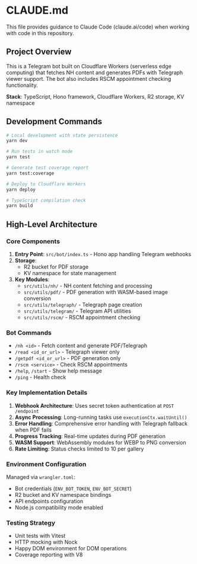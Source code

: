 # CLAUDE.md

This file provides guidance to Claude Code (claude.ai/code) when working with code in this repository.

## Project Overview

This is a Telegram bot built on Cloudflare Workers (serverless edge computing) that fetches NH content and generates PDFs with Telegraph viewer support. The bot also includes RSCM appointment checking functionality.

**Stack**: TypeScript, Hono framework, Cloudflare Workers, R2 storage, KV namespace

## Development Commands

```bash
# Local development with state persistence
yarn dev

# Run tests in watch mode
yarn test

# Generate test coverage report
yarn test:coverage

# Deploy to Cloudflare Workers
yarn deploy

# TypeScript compilation check
yarn build
```

## High-Level Architecture

### Core Components

1. **Entry Point**: `src/bot/index.ts` - Hono app handling Telegram webhooks
2. **Storage**: 
   - R2 bucket for PDF storage
   - KV namespace for state management
3. **Key Modules**:
   - `src/utils/nh/` - NH content fetching and processing
   - `src/utils/pdf/` - PDF generation with WASM-based image conversion
   - `src/utils/telegraph/` - Telegraph page creation
   - `src/utils/telegram/` - Telegram API utilities
   - `src/utils/rscm/` - RSCM appointment checking

### Bot Commands

- `/nh <id>` - Fetch content and generate PDF/Telegraph
- `/read <id_or_url>` - Telegraph viewer only
- `/getpdf <id_or_url>` - PDF generation only
- `/rscm <service>` - Check RSCM appointments
- `/help`, `/start` - Show help message
- `/ping` - Health check


### Key Implementation Details

1. **Webhook Architecture**: Uses secret token authentication at `POST /endpoint`
2. **Async Processing**: Long-running tasks use `executionCtx.waitUntil()`
3. **Error Handling**: Comprehensive error handling with Telegraph fallback when PDF fails
4. **Progress Tracking**: Real-time updates during PDF generation
5. **WASM Support**: WebAssembly modules for WEBP to PNG conversion
6. **Rate Limiting**: Status checks limited to 10 per gallery

### Environment Configuration

Managed via `wrangler.toml`:
- Bot credentials (`ENV_BOT_TOKEN`, `ENV_BOT_SECRET`)
- R2 bucket and KV namespace bindings
- API endpoints configuration
- Node.js compatibility mode enabled

### Testing Strategy

- Unit tests with Vitest
- HTTP mocking with Nock
- Happy DOM environment for DOM operations
- Coverage reporting with V8